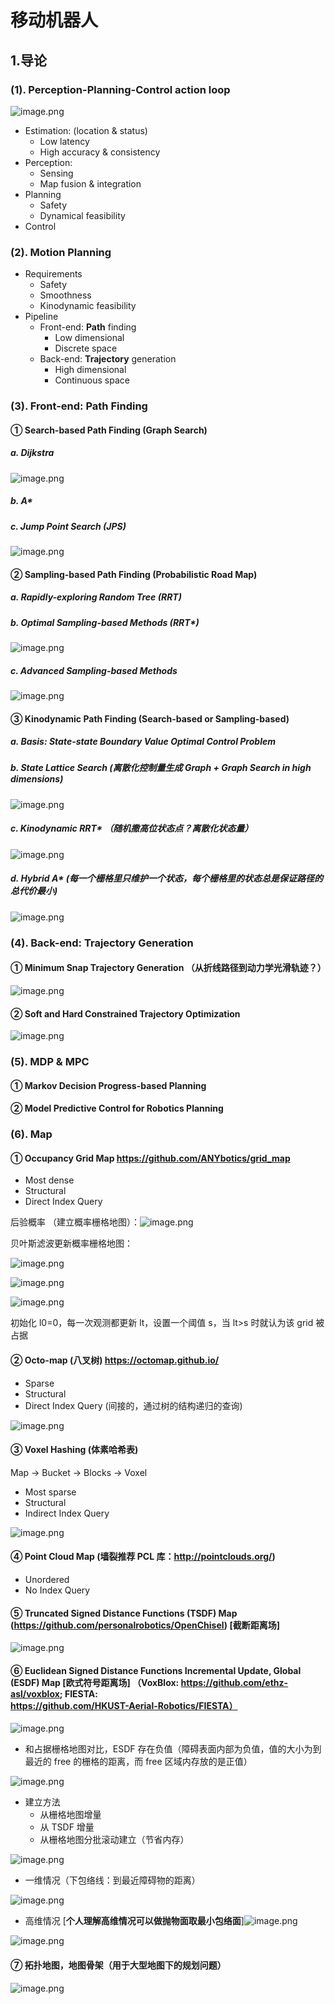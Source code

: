 # 移动机器人

## 1.导论

### (1). Perception-Planning-Control action loop

![image.png](assets\2.png)

-   Estimation: (location & status)
    -   Low latency
    -   High accuracy & consistency
-   Perception:
    -   Sensing
    -   Map fusion & integration
-   Planning
    -   Safety
    -   Dynamical feasibility
-   Control

### (2). Motion Planning

-   Requirements
    -   Safety
    -   Smoothness
    -   Kinodynamic feasibility
-   Pipeline
    -   Front-end: **Path** finding
        -   Low dimensional
        -   Discrete space
    -   Back-end: **Trajectory** generation
        -   High dimensional
        -   Continuous space

### (3). Front-end: Path Finding

#### ① Search-based Path Finding (Graph Search)

##### a. Dijkstra

![image.png](assets/3.png)

##### b. A\*

##### c. Jump Point Search (JPS)

![image.png](assets/4.png)

#### ② Sampling-based Path Finding (Probabilistic Road Map)

##### a. Rapidly-exploring Random Tree (RRT)

##### b. Optimal Sampling-based Methods (RRT\*)

![image.png](assets/5.png)

##### c. Advanced Sampling-based Methods

![image.png](assets/6.png)

#### ③ Kinodynamic Path Finding (Search-based or Sampling-based)

##### a. Basis: State-state Boundary Value Optimal Control Problem

##### b. State Lattice Search (离散化控制量生成 Graph + Graph Search in high dimensions)

![image.png](https://s2.loli.net/2023/02/20/a5YwXGiL9CAk6eQ.png)

##### c. Kinodynamic RRT\* （随机撒高位状态点？离散化状态量）

![image.png](https://s2.loli.net/2023/02/20/gBtMpPZO7EYqDi8.png)

##### d. Hybrid A\* (每一个栅格里只维护一个状态，每个栅格里的状态总是保证路径的总代价最小)

![image.png](https://s2.loli.net/2023/02/20/fGMt36hLz7duCNX.png)

### (4). Back-end: Trajectory Generation

#### ① Minimum Snap Trajectory Generation （从折线路径到动力学光滑轨迹？）

![image.png](https://s2.loli.net/2023/02/20/RiVq32kQ7ZtpxMP.png)

#### ② Soft and Hard Constrained Trajectory Optimization

![image.png](https://s2.loli.net/2023/02/20/3J8Z9b2O6EkqrAn.png)

### (5). MDP & MPC

#### ① Markov Decision Progress-based Planning

#### ② Model Predictive Control for Robotics Planning

### (6). Map

#### ① Occupancy Grid Map https://github.com/ANYbotics/grid_map

-   Most dense
-   Structural
-   Direct Index Query

后验概率 （建立概率栅格地图）：![image.png](https://s2.loli.net/2023/02/20/1CsZfbwXgUO6Ghr.png)

贝叶斯滤波更新概率栅格地图：

![image.png](https://s2.loli.net/2023/02/20/TOsjHU8EqZdo6FS.png)

![image.png](https://s2.loli.net/2023/02/20/6otxLRTYSJAMwZX.png)

![image.png](https://s2.loli.net/2023/02/20/2MqPTS5CHhyasp1.png)

初始化 l0=0，每一次观测都更新 lt，设置一个阈值 s，当 lt>s 时就认为该 grid 被占据

#### ② Octo-map (八叉树) https://octomap.github.io/

-   Sparse
-   Structural
-   Direct Index Query (间接的，通过树的结构递归的查询)

![image.png](https://s2.loli.net/2023/02/20/agCyeQ9PXY6OEz7.png)

#### ③ Voxel Hashing (体素哈希表)

Map -> Bucket -> Blocks -> Voxel

-   Most sparse
-   Structural
-   Indirect Index Query

![image.png](https://s2.loli.net/2023/02/20/3xBPyGIqvU5j2Ss.png)

#### ④ Point Cloud Map (墙裂推荐 PCL 库：http://pointclouds.org/)

-   Unordered
-   No Index Query

#### ⑤ Truncated Signed Distance Functions (TSDF) Map (https://github.com/personalrobotics/OpenChisel) [截断距离场]

![image.png](https://s2.loli.net/2023/02/20/N7mpz3AesZ9WnL1.png)

#### ⑥ Euclidean Signed Distance Functions Incremental Update, Global (ESDF) Map [欧式符号距离场] （VoxBlox: https://github.com/ethz-asl/voxblox; FIESTA: https://github.com/HKUST-Aerial-Robotics/FIESTA）

![image.png](https://s2.loli.net/2023/02/20/EBtQxRACiXhvG31.png)

-   和占据栅格地图对比，ESDF 存在负值（障碍表面内部为负值，值的大小为到最近的 free 的栅格的距离，而 free 区域内存放的是正值）

![image.png](https://s2.loli.net/2023/02/20/sWBC1uwrkxlF3id.png)

-   建立方法
    -   从栅格地图增量
    -   从 TSDF 增量
    -   从栅格地图分批滚动建立（节省内存）

![image.png](https://s2.loli.net/2023/02/20/g6ZInVUEMzAusqF.png)

-   一维情况（下包络线：到最近障碍物的距离）

![image.png](https://s2.loli.net/2023/02/20/OwjJuCDeVfXKn7l.png)

-   高维情况 [**个人理解高维情况可以做抛物面取最小包络面**]![image.png](https://s2.loli.net/2023/02/20/ZsDME9WpBVmJqaU.png)

![image.png](https://s2.loli.net/2023/02/20/AMaoL1fQBkECKIF.png)

#### ⑦ 拓扑地图，地图骨架（用于大型地图下的规划问题）

![image.png](https://s2.loli.net/2023/02/20/1H2LFnOzqdIpw53.png)

